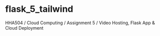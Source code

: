 # flask_5_tailwind
HHA504 / Cloud Computing / Assignment 5 / Video Hosting, Flask App &amp; Cloud Deployment
